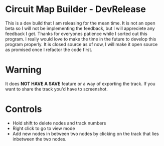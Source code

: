 # Circuit Map Builder - DevRelease
This is a dev build that I am releasing for the mean time. It is not an open beta so I will not be implementing the feedback, but I will appreciete any feedback I get. Thanks for everyones patience while I sorted out this program. I really would love to make the time in the future to develop this program properly. 
It is closed source as of now, I will make it open source as promised once I refactor the code first.
# Warning
It does **NOT HAVE A SAVE** feature or a way of exporting the track. If you want to share the track you'd have to screenshot. 
# Controls
- Hold shift to delete nodes and track numbers
- Right click to go to view mode
- Add new nodes in between two nodes by clicking on the track that lies inbetween the two nodes.
